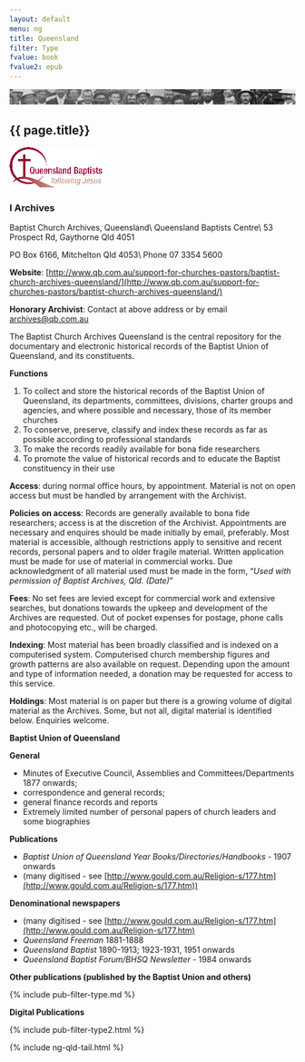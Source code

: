 ```yaml
---
layout: default
menu: ng
title: Queensland
filter: Type
fvalue: book
fvalue2: epub
---
```


![Faces](/images/biblio.jpg)
## {{ page.title}}

![Queensland Baptist](/images/qb-icon.png)

### I  Archives

Baptist Church Archives, Queensland\\
Queensland Baptists Centre\\
53 Prospect Rd, Gaythorne Qld  4051

PO Box 6166, Mitchelton Qld  4053\\
Phone    07 3354 5600

**Website**:  [http://www.qb.com.au/support-for-churches-pastors/baptist-church-archives-queensland/](http://www.qb.com.au/support-for-churches-pastors/baptist-church-archives-queensland/)

 

**Honorary Archivist**: Contact at above address or by email  [archives@qb.com.au](mailto:archives@qb.com.au)

 

The Baptist Church Archives Queensland is the central repository for the documentary and electronic historical records of the Baptist Union of Queensland, and its constituents.

 

**Functions**

1. To collect and store the historical records of the Baptist Union of Queensland, its departments, committees, divisions, charter groups and agencies, and where possible and necessary, those of its member churches
2. To conserve, preserve, classify and index these records as far as possible according to professional standards
3. To make the records readily available for bona fide resear­chers
4. To promote the value of historical records and to educate the Baptist constituency in their use

 

**Access**: during normal office hours, by appointment. Material is not on open access but must be handled by arrangement with the Archivist.

 

**Policies on access**: Records are generally available to bona fide researchers; access is at the discretion of the Archivist. Appointments are necessary and enquires should be made initially by email, preferably.  Most material is accessible, although restrictions apply to sensitive and  recent records, personal papers and to older fragile material. Written application must be made for use of material in commercial works. Due acknowledgment of all material used must be made in the form, “*Used with permission of Baptist Archives, Qld. (Date)*”

 

**Fees**: No set fees are levied except for commercial work and extensive searches, but donations towards the upkeep and development of the Archives are requested. Out of pocket expenses for postage, phone calls and photocopying  etc., will be charged.

 

**Indexing**: Most material has been broadly classified and is indexed on a computerised system. Computerised church membership figures and growth patterns are also available on request. Depending upon the amount and type of information needed, a dona­tion may be requested for access to this service.

 

**Holdings**: Most material is on paper but there is a growing volume of digital material as the Archives. Some, but not all, digital material is identified below. Enquiries welcome.



**Baptist Union of Queensland**

**General**

- Minutes of Executive Council, Assemblies and Committees/Departments 1877 onwards;
- correspondence and general records;
- general finance records and reports
- Extremely limited number of personal papers of church leaders and some biographies


**Publications**

- *Baptist Union of Queensland Year Books/Directories/Handbooks*  -  1907 onwards
- (many digitised - see [http://www.gould.com.au/Religion-s/177.htm](http://www.gould.com.au/Religion-s/177.htm))

 

**Denominational newspapers**

- (many digitised - see [http://www.gould.com.au/Religion-s/177.htm](http://www.gould.com.au/Religion-s/177.htm)
- *Queensland Freeman* 1881-1888
- *Queensland Baptist* 1890-1913; 1923-1931, 1951 onwards
- *Queensland Baptist Forum/BHSQ Newsletter* - 1984 onwards



**Other publications (published by the Baptist Union and others)**

{% include pub-filter-type.md  %} 



<b>Digital Publications</b>

{% include pub-filter-type2.html %}

{% include ng-qld-tail.html  %}

